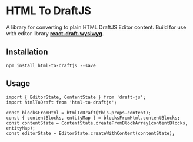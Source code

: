 # HTML To DraftJS

A library for converting to plain HTML DraftJS Editor content.
Build for use with editor library **[react-draft-wysiwyg](https://github.com/jpuri/react-draft-wysiwyg)**.

## Installation

```
npm install html-to-draftjs --save
```

## Usage
```
import { EditorState, ContentState } from 'draft-js';
import htmlToDraft from 'html-to-draftjs';

const blocksFromHtml = htmlToDraft(this.props.content);
const { contentBlocks, entityMap } = blocksFromHtml.contentBlocks;
const contentState = ContentState.createFromBlockArray(contentBlocks, entityMap);
const editorState = EditorState.createWithContent(contentState);
```

